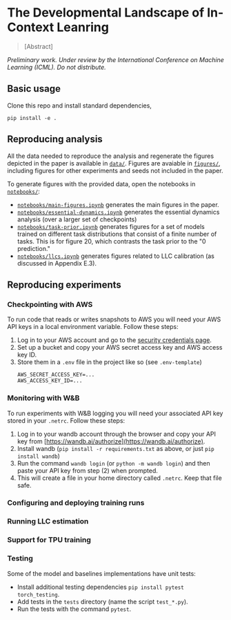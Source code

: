 # The Developmental Landscape of In-Context Leanring

> [Abstract]

*Preliminary work. Under review by the International Conference
on Machine Learning (ICML). Do not distribute.*

## Basic usage

Clone this repo and install standard dependencies, 

```
pip install -e . 
```

## Reproducing analysis

All the data needed to reproduce the analysis and regenerate the figures depicted in the paper is available in [`data/`](data). Figures are avaiable in [`figures/`](figures), including figures for other experiments and seeds not included in the paper.

To generate figures with the provided data, open the notebooks in [`notebooks/`](notebooks):

- [`notebooks/main-figures.ipynb`](notebooks/main-figures.ipynb) generates the main figures in the paper. 
- [`notebooks/essential-dynamics.ipynb`](notebooks/essential-dynamics.ipynb) generates the essential dynamics analysis (over a larger set of checkpoints) 
- [`notebooks/task-prior.ipynb`](notebooks/task-prior.ipynb) generates figures for a set of models trained on different task distributions that consist of a finite number of tasks. This is for figure 20, which contrasts the task prior to the "0 prediction."
- [`notebooks/llcs.ipynb`](notebooks/llcs.ipynb) generates figures related to LLC calibration (as discussed in Appendix E.3). 

## Reproducing experiments

### Checkpointing with AWS 

To run code that reads or writes snapshots to AWS you will need your AWS API keys in a local environment variable. Follow these steps:

1. Log in to your AWS account and go to the
   [security credentials page](https://us-east-1.console.aws.amazon.com/iamv2/home#/security_credentials).
2. Set up a bucket and copy your AWS secret access key and AWS access key ID.
3. Store them in a `.env` file in the project like so (see `.env-template`)
   ```
   AWS_SECRET_ACCESS_KEY=...
   AWS_ACCESS_KEY_ID=...
   ```

### Monitoring with W&B

To run experiments with W&B logging you will need your associated API key stored in your `.netrc`. Follow these steps:

1. Log in to your wandb account through the browser and copy your API
   key from [https://wandb.ai/authorize](https://wandb.ai/authorize).
2. Install wandb (`pip install -r requirements.txt` as above, or just
   `pip install wandb`)
3. Run the command `wandb login` (or `python -m wandb login`) and then
   paste your API key from step (2) when prompted.
4. This will create a file in your home directory called `.netrc`.
   Keep that file safe.

### Configuring and deploying training runs


### Running LLC estimation


### Support for TPU training


### Testing

Some of the model and baselines implementations have unit tests:

- Install additional testing dependencies `pip install pytest torch_testing`.
- Add tests in the `tests` directory (name the script `test_*.py`).
- Run the tests with the command `pytest`.


